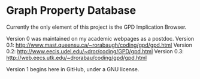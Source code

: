 # Graph Property Database

Currently the only element of this project is the GPD Implication Browser.

Version 0 was maintained on my academic webpages as a postdoc.
Version 0.1: http://www.mast.queensu.ca/~rorabaugh/coding/gpd/gpd.html
Version 0.2: http://www.eecis.udel.edu/~dror/coding/GPD/gpd.html
Version 0.3: http://web.eecs.utk.edu/~drorabau/coding/gpd/gpd.html

Version 1 begins here in GitHub, under a GNU license.
